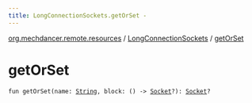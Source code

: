 ```yaml
---
title: LongConnectionSockets.getOrSet - 
---
```


[org.mechdancer.remote.resources](../index.html) / [LongConnectionSockets](index.html) / [getOrSet](./get-or-set.html)

# getOrSet

`fun getOrSet(name: `[`String`](https://kotlinlang.org/api/latest/jvm/stdlib/kotlin/-string/index.html)`, block: () -> `[`Socket`](http://docs.oracle.com/javase/6/docs/api/java/net/Socket.html)`?): `[`Socket`](http://docs.oracle.com/javase/6/docs/api/java/net/Socket.html)`?`